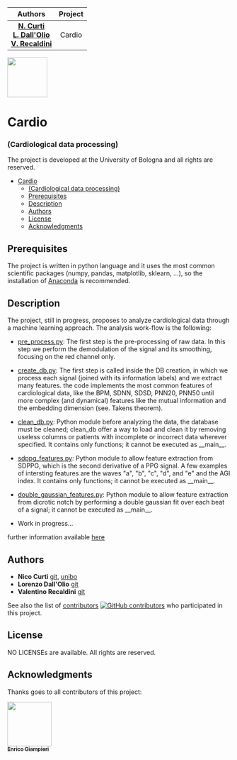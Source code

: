 | **Authors**  | **Project** |
|:------------:|:-----------:|
| [**N. Curti**](https://github.com/Nico-Curti) <br/> [**L. Dall'Olio**](https://github.com/Lorenzo-DallOlio) <br/> [**V. Recaldini**](https://github.com/valentinorecaldini)  |    Cardio   |

<a href="https://github.com/UniboDIFABiophysics">
<div class="image">
<img src="https://cdn.rawgit.com/physycom/templates/697b327d/logo_unibo.png" width="90" height="90">
</div>
</a>

# Cardio
### (Cardiological data processing)

The project is developed at the University of Bologna and all rights are reserved.

- [Cardio](#cardio)
    - [(Cardiological data processing)](#cardiological-data-processing)
  - [Prerequisites](#prerequisites)
  - [Description](#description)
  - [Authors](#authors)
  - [License](#license)
  - [Acknowledgments](#acknowledgments)

## Prerequisites

The project is written in python language and it uses the most common scientific packages (numpy, pandas, matplotlib, sklearn, ...), so the installation of [Anaconda](https://www.anaconda.com/) is recommended.

## Description

The project, still in progress, proposes to analyze cardiological data through a machine learning approach. The analysis work-flow is the following:

- [pre_process.py](https://github.com/Nico-Curti/cardio/blob/master/modules/pre_process.py): The first step is the pre-processing of raw data. In this step we perform the demodulation of the signal and its smoothing, focusing on the red channel only.

- [create_db.py](https://github.com/Nico-Curti/cardio/blob/master/modules/create_db.py): The first step is called inside the DB creation, in which we process each signal (joined with its information labels) and we extract many features. the code implements the most common features of cardiological data, like the BPM, SDNN, SDSD, PNN20, PNN50 until more complex (and dynamical) features like the mutual information and the embedding dimension (see. Takens theorem).

- [clean_db.py](https://github.com/Nico-Curti/cardio/blob/master/modules/clean_db.py): Python module before analyzing the data, the database must be cleaned; clean_db offer a way to load and clean it by removing useless columns or patients with incomplete or incorrect data wherever specified. It contains only functions; it cannot be executed as \_\_main\_\_.

- [sdppg_features.py](https://github.com/Nico-Curti/cardio/blob/master/modules/sdppg_features.py): Python module to allow feature extraction from SDPPG, which is the second derivative of a PPG signal. A few examples of intersting features are the waves "a", "b", "c", "d", and "e" and the AGI index. It contains only functions; it cannot be executed as  \_\_main\_\_.

- [double_gaussian_features.py](https://github.com/Nico-Curti/cardio/blob/master/modules/double_gaussian_features.py): Python module to allow feature extraction from dicrotic notch by performing a double gaussian fit over each beat of a signal; it cannot be executed as \_\_main\_\_.

- Work in progress...

further information available [here](https://github.com/Nico-Curti/cardio/blob/master/doc.md)

## Authors

* **Nico Curti** [git](https://github.com/Nico-Curti), [unibo](https://www.unibo.it/sitoweb/nico.curti2)
* **Lorenzo Dall'Olio** [git](https://github.com/Lorenzo-DallOlio)
* **Valentino Recaldini** [git](https://github.com/valentinorecaldini)

See also the list of [contributors](https://github.com/Nico-Curti/cardio/contributors) [![GitHub contributors](https://img.shields.io/github/contributors/Naereen/StrapDown.js.svg)](https://GitHub.com/Nico-Curti/cardio/graphs/contributors/) who participated in this project.

## License

NO LICENSEs are available. All rights are reserved.

## Acknowledgments

Thanks goes to all contributors of this project:

[<img src="https://avatars0.githubusercontent.com/u/1419337?s=400&v=4" width="100px;"/><br /><sub><b>Enrico Giampieri</b></sub>](https://github.com/EnricoGiampieri) <br />
